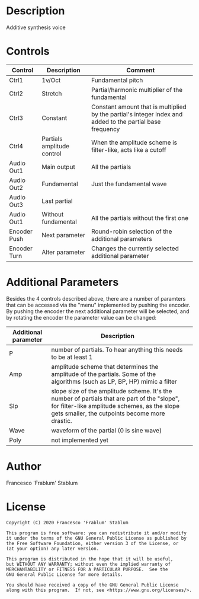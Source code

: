 # Description

Additive synthesis voice

# Controls

| Control | Description | Comment |
| --- | --- | --- |
| Ctrl1 | 1v/Oct | Fundamental pitch |
| Ctrl2 | Stretch | Partial/harmonic multiplier of the fundamental |
| Ctrl3 | Constant | Constant amount that is multiplied by the partial's integer index and added to the partial base frequency |
| Ctrl4 | Partials amplitude control | When the amplitude scheme is filter-like, acts like a cutoff |
| Audio Out1 | Main output | All the partials |
| Audio Out2 | Fundamental | Just the fundamental wave |
| Audio Out3 | Last partial | |
| Audio Out1 | Without fundamental | All the partials without the first one|
| Encoder Push | Next parameter | Round-robin selection of the additional parameters|
| Encoder Turn | Alter parameter | Changes the currently selected additional parameter |

# Additional Parameters

Besides the 4 controls described above, there are a number of paramters that can be
accessed via the "menu" implemented by pushing the encoder. By pushing the encoder
the next additional parameter will be selected, and by rotating the encoder
the parameter value can be changed:

| Additional parameter | Description | |
| --- | --- | --- |
| P | number of partials. To hear anything this needs to be at least 1 | |
| Amp | amplitude scheme that determines the amplitude of the partials. Some of the algorithms (such as LP, BP, HP) mimic a filter | |
| Slp | slope size of the amplitude scheme. It's the number of partials that are part of the "slope", for filter-like amplitude schemes, as the slope gets smaller, the cutpoints become more drastic.| |
| Wave | waveform of the partial (0 is sine wave) | |
| Poly | not implemented yet | |

# Author
Francesco 'Frablum' Stablum

# License

    Copyright (C) 2020 Francesco 'Frablum' Stablum

    This program is free software: you can redistribute it and/or modify
    it under the terms of the GNU General Public License as published by
    the Free Software Foundation, either version 3 of the License, or
    (at your option) any later version.

    This program is distributed in the hope that it will be useful,
    but WITHOUT ANY WARRANTY; without even the implied warranty of
    MERCHANTABILITY or FITNESS FOR A PARTICULAR PURPOSE.  See the
    GNU General Public License for more details.

    You should have received a copy of the GNU General Public License
    along with this program.  If not, see <https://www.gnu.org/licenses/>.

